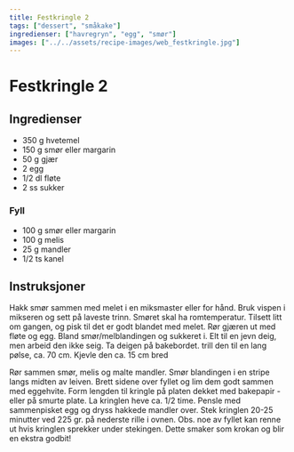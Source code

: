 ```yaml
---
title: Festkringle 2
tags: ["dessert", "småkake"]
ingredienser: ["havregryn", "egg", "smør"]
images: ["../../assets/recipe-images/web_festkringle.jpg"]
---
```


# Festkringle 2

## Ingredienser

- 350 g hvetemel
- 150 g smør eller margarin
- 50 g gjær
- 2 egg
- 1/2 dl fløte
- 2 ss sukker

### Fyll

- 100 g smør eller margarin
- 100 g melis
- 25 g mandler
- 1/2 ts kanel

## Instruksjoner

Hakk smør sammen med melet i en miksmaster eller for hånd. Bruk vispen i mikseren og sett på laveste trinn. Smøret skal ha romtemperatur. Tilsett litt om gangen, og pisk til det er godt blandet med melet. Rør gjæren ut med fløte og egg. Bland smør/melblandingen og sukkeret i. Elt til en jevn deig, men arbeid den ikke seig. Ta deigen på bakebordet. trill den til en lang pølse, ca. 70 cm. Kjevle den ca. 15 cm bred

Rør sammen smør, melis og malte mandler. Smør blandingen i en stripe langs midten av leiven. Brett sidene over fyllet og lim dem godt sammen med eggehvite. Form lengden til kringle på platen dekket med bakepapir - eller på smurte plate. La kringlen heve ca. 1/2 time. Pensle med sammenpisket egg og dryss hakkede mandler over. Stek kringlen 20-25 minutter ved 225 gr. på nederste rille i ovnen. Obs. noe av fyllet kan renne ut hvis kringlen sprekker under stekingen. Dette smaker som krokan og blir en ekstra godbit!
